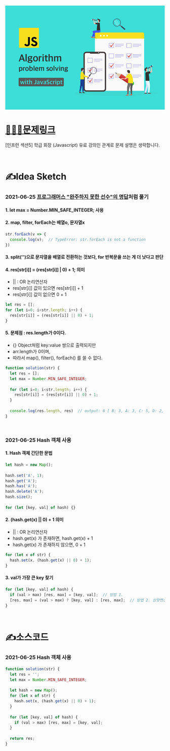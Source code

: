 [![인프런](../인프런표지.jpg)](https://www.inflearn.com/course/%EC%9E%90%EB%B0%94%EC%8A%A4%ED%81%AC%EB%A6%BD%ED%8A%B8-%EC%95%8C%EA%B3%A0%EB%A6%AC%EC%A6%98-%EB%AC%B8%EC%A0%9C%ED%92%80%EC%9D%B4/dashboard)
# [👩🏻‍💻문제링크](https://www.inflearn.com/course/%EC%9E%90%EB%B0%94%EC%8A%A4%ED%81%AC%EB%A6%BD%ED%8A%B8-%EC%95%8C%EA%B3%A0%EB%A6%AC%EC%A6%98-%EB%AC%B8%EC%A0%9C%ED%92%80%EC%9D%B4/dashboard)

[인프런 섹션5] 학급 회장 (Javascript)
유료 강의인 관계로 문제 설명은 생략합니다.

<br>

# ✍️Idea Sketch

### **2021-06-25 [프로그래머스 "완주하지 못한 선수"의 명답](https://aeroej.tistory.com/40#✍️명답)처럼 풀기**

#### 1. let max = Number.MIN_SAFE_INTEGER; 사용
#### 2. map, filter, forEach는 배열o, 문자열x
```javascript
str.forEach(v => {
  console.log(v);  // TypeError: str.forEach is not a function
})
```
#### 3. split('')으로 문자열을 배열로 전환하는 것보다, for 반복문을 쓰는 게 더 낫다고 판단
#### 4. res[str[i]] = (res[str[i]] | 0) + 1; 의미
- || : OR 논리연산자
- res[str[i]] 값이 있으면 res[str[i]] + 1
- res[str[i]] 값이 없으면 0 + 1

```javascript
let res = [];
for (let i=0; i<str.length; i++) {
  res[str[i]] = (res[str[i]] || 0) + 1;
}
```
#### 5. 문제점 : res.length가 0이다.
- {} Object처럼 key:value 쌍으로 출력되지만
- arr.length가 0이며,
- 따라서 map(), filter(), forEach() 를 쓸 수 없다.

```javascript
function solution(str) {
  let res = [];
  let max = Number.MIN_SAFE_INTEGER;

  for (let i=0; i<str.length; i++) {
    res[str[i]] = (res[str[i]] || 0) + 1;
  }

  console.log(res.length, res)  // output: 0 [ B: 3, A: 3, C: 5, D: 2, E: 2 ]
}
```
<br>

### **2021-06-25 Hash 객체 사용**

#### 1. Hash 객체 간단한 문법
```javascript
let hash = new Map();

hash.set('A', 1);
hash.get('A');
hash.has('A');
hash.delete('A');
hash.size();

for (let [key, val] of hash) {}
```

#### 2. (hash.get(x) || 0) + 1 의미
- || : OR 논리연산자
- hash.get(x) 가 존재하면, hash.get(x) + 1
- hash.get(x) 가 존재하지 않으면, 0 + 1

```javascript
for (let x of str) {
  hash.set(x, (hash.get(x) || 0) + 1);
}
```

#### 3. val가 가장 큰 key 찾기
```javascript
for (let [key, val] of hash) {
  if (val > max) [res, max] = [key, val];  // 방법 1.
  [res, max] = (val > max) ? [key, val] : [res, max];  // 방법 2. 삼항연산자
}
```

<br>

# ✍️소스코드

### **2021-06-25 Hash 객체 사용**

```javascript
function solution(str) {
  let res = '';
  let max = Number.MIN_SAFE_INTEGER;
  
  let hash = new Map();
  for (let x of str) {
    hash.set(x, (hash.get(x) || 0) + 1);
  }

  for (let [key, val] of hash) {
    if (val > max) [res, max] = [key, val];
  }

  return res;
}
```
